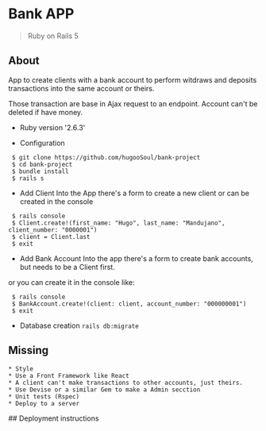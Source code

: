 # Bank APP

> Ruby on Rails 5

## About
App to create clients with a bank account to perform witdraws and deposits transactions into the same account or theirs.

Those transaction are base in Ajax request to an endpoint.
Account can't be deleted if have money.
* Ruby version
    '2.6.3'

* Configuration
```
 $ git clone https://github.com/hugooSoul/bank-project
 $ cd bank-project
 $ bundle install
 $ rails s
 ```

* Add Client
Into the App there's a form to create a new client or can be created in the console

```
 $ rails console
 $ Client.create!(first_name: "Hugo", last_name: "Mandujano", client_number: "0000001") 
 $ client = Client.last
 $ exit
 ```

* Add Bank Account
Into the app there's a form to create bank accounts, but needs to be a Client first.

or you can create it in the console like:

```
 $ rails console
 $ BankAccount.create!(client: client, account_number: "000000001")
 $ exit
 ```

* Database creation
`rails db:migrate`

## Missing
    * Style
    * Use a Front Framework like React 
    * A client can't make transactions to other accounts, just theirs.
    * Use Devise or a similar Gem to make a Admin secction 
    * Unit tests (Rspec)
    * Deploy to a server


## Deployment instructions

